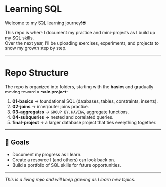 # Learning SQL

Welcome to my SQL learning journey!😎

This repo is where I document my practice and mini-projects as I build up my SQL skills.  
Over the next year, I’ll be uploading exercises, experiments, and projects to show my growth step by step.

---

# Repo Structure
The repo is organized into folders, starting with the **basics** and gradually moving toward a **main project**:

1. **01-basics** → foundational SQL (databases, tables, constraints, inserts).
2. **02-joins** → inner/outer joins practice.
3. **03-aggregates** → `GROUP BY`, `HAVING`, aggregate functions.
4. **04-subqueries** → nested and correlated queries.
5. **final-project** → a larger database project that ties everything together.

---

## 🎯 Goals
- Document my progress as I learn.
- Create a resource I (and others) can look back on.
- Build a portfolio of SQL skills for future opportunities.

---
 *This is a living repo and will keep growing as I learn new topics.*

